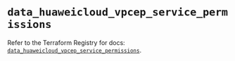 # `data_huaweicloud_vpcep_service_permissions`

Refer to the Terraform Registry for docs: [`data_huaweicloud_vpcep_service_permissions`](https://registry.terraform.io/providers/huaweicloud/huaweicloud/1.71.1/docs/data-sources/vpcep_service_permissions).
